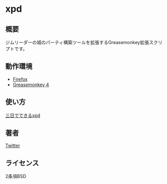 # xpd
## 概要
ジムリーダーの城のパーティ構築ツールを拡張するGreasemonkey拡張スクリプトです。

## 動作環境
- [Firefox](https://www.mozilla.org/ja/firefox/new/)
- [Greasemonkey 4](https://addons.mozilla.org/ja/firefox/addon/greasemonkey/)

## 使い方
[三日でできるxpd](http://o-s.sub.jp/xpd/index.php?%BB%B0%C6%FC%A4%C7%A4%C7%A4%AD%A4%EBxpd)

## 著者
[Twitter](https://twitter.com/gengar68)

## ライセンス
2条項BSD
